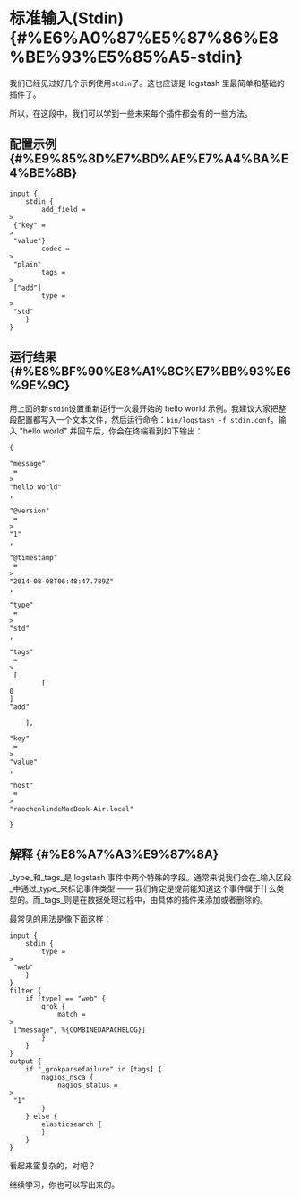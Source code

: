 # 标准输入\(Stdin\) {#%E6%A0%87%E5%87%86%E8%BE%93%E5%85%A5-stdin}

我们已经见过好几个示例使用`stdin`了。这也应该是 logstash 里最简单和基础的插件了。

所以，在这段中，我们可以学到一些未来每个插件都会有的一些方法。

## 配置示例 {#%E9%85%8D%E7%BD%AE%E7%A4%BA%E4%BE%8B}

```
input {
    stdin {
        add_field =
>
 {"key" =
>
 "value"}
        codec =
>
 "plain"
        tags =
>
 ["add"]
        type =
>
 "std"
    }
}

```

## 运行结果 {#%E8%BF%90%E8%A1%8C%E7%BB%93%E6%9E%9C}

用上面的新`stdin`设置重新运行一次最开始的 hello world 示例。我建议大家把整段配置都写入一个文本文件，然后运行命令：`bin/logstash -f stdin.conf`。输入 "hello world" 并回车后，你会在终端看到如下输出：

```
{
       
"message"
 =
>
"hello world"
,
      
"@version"
 =
>
"1"
,
    
"@timestamp"
 =
>
"2014-08-08T06:48:47.789Z"
,
          
"type"
 =
>
"std"
,
          
"tags"
 =
>
 [
        [
0
] 
"add"

    ],
           
"key"
 =
>
"value"
,
          
"host"
 =
>
"raochenlindeMacBook-Air.local"

}

```

## 解释 {#%E8%A7%A3%E9%87%8A}

_type_和_tags_是 logstash 事件中两个特殊的字段。通常来说我们会在_输入区段_中通过_type_来标记事件类型 —— 我们肯定是提前能知道这个事件属于什么类型的。而_tags_则是在数据处理过程中，由具体的插件来添加或者删除的。

最常见的用法是像下面这样：

```
input {
    stdin {
        type =
>
 "web"
    }
}
filter {
    if [type] == "web" {
        grok {
            match =
>
 ["message", %{COMBINEDAPACHELOG}]
        }
    }
}
output {
    if "_grokparsefailure" in [tags] {
        nagios_nsca {
            nagios_status =
>
 "1"
        }
    } else {
        elasticsearch {
        }
    }
}

```

看起来蛮复杂的，对吧？

继续学习，你也可以写出来的。

